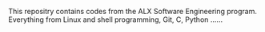 This repositry contains codes from the ALX Software Engineering program. Everything from Linux and shell programming, Git, C, Python ......
